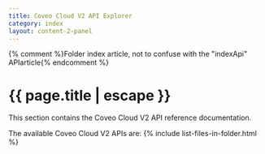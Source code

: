 ```yaml
---
title: Coveo Cloud V2 API Explorer
category: index
layout: content-2-panel
---
```

{% comment %}Folder index article, not to confuse with the "indexApi" APIarticle{% endcomment %}
# {{ page.title | escape }}

This section contains the Coveo Cloud V2 API reference documentation.

The available Coveo Cloud V2 APIs are:
{% include list-files-in-folder.html %}